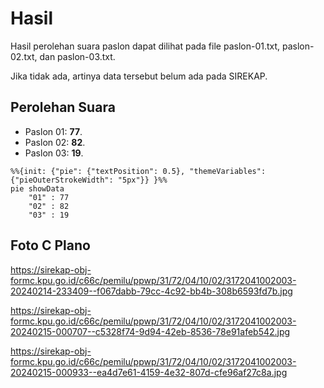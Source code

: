 # Hasil

Hasil perolehan suara paslon dapat dilihat pada file paslon-01.txt, paslon-02.txt, dan paslon-03.txt.

Jika tidak ada, artinya data tersebut belum ada pada SIREKAP.

## Perolehan Suara

 * Paslon 01: **77**.
 * Paslon 02: **82**.
 * Paslon 03: **19**.

```mermaid
%%{init: {"pie": {"textPosition": 0.5}, "themeVariables": {"pieOuterStrokeWidth": "5px"}} }%%
pie showData
    "01" : 77
    "02" : 82
    "03" : 19
```
## Foto C Plano

https://sirekap-obj-formc.kpu.go.id/c66c/pemilu/ppwp/31/72/04/10/02/3172041002003-20240214-233409--f067dabb-79cc-4c92-bb4b-308b6593fd7b.jpg

https://sirekap-obj-formc.kpu.go.id/c66c/pemilu/ppwp/31/72/04/10/02/3172041002003-20240215-000707--c5328f74-9d94-42eb-8536-78e91afeb542.jpg

https://sirekap-obj-formc.kpu.go.id/c66c/pemilu/ppwp/31/72/04/10/02/3172041002003-20240215-000933--ea4d7e61-4159-4e32-807d-cfe96af27c8a.jpg
